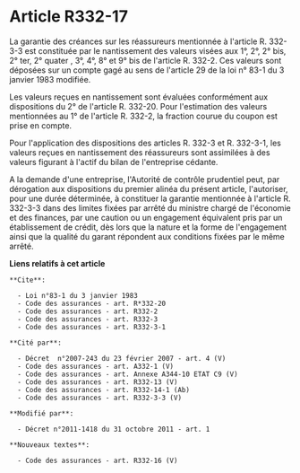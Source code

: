 # Article R332-17

La garantie des créances sur les réassureurs mentionnée à l'article R. 332-3-3 est constituée par le nantissement des valeurs
visées aux 1°,         2°, 2° bis, 2° ter, 2° quater , 3°, 4°, 8° et 9° bis de l'article R. 332-2. Ces valeurs sont déposées
sur un compte gagé au sens de l'article 29 de la loi n° 83-1 du 3 janvier 1983 modifiée. 

Les valeurs reçues en nantissement sont évaluées conformément aux dispositions du 2° de l'article R. 332-20. Pour
l'estimation des valeurs mentionnées au 1° de l'article R. 332-2, la fraction courue du coupon est prise en compte. 

Pour l'application des dispositions des articles R. 332-3 et R. 332-3-1, les valeurs reçues en nantissement des réassureurs
sont assimilées à des valeurs figurant à l'actif du bilan de l'entreprise cédante. 

A la demande d'une entreprise, l'Autorité de contrôle prudentiel peut, par dérogation aux dispositions du premier alinéa du
présent article, l'autoriser, pour une durée déterminée, à constituer la garantie mentionnée à l'article R. 332-3-3 dans des
limites fixées par arrêté du ministre chargé de l'économie et des finances, par une caution ou un engagement équivalent pris
par un établissement de crédit, dès lors que la nature et la forme de l'engagement ainsi que la qualité du garant répondent
aux conditions fixées par le même arrêté.

**Liens relatifs à cet article**

	**Cite**:

	  - Loi n°83-1 du 3 janvier 1983
	  - Code des assurances - art. R*332-20
	  - Code des assurances - art. R332-2
	  - Code des assurances - art. R332-3
	  - Code des assurances - art. R332-3-1

	**Cité par**:

	  - Décret  n°2007-243 du 23 février 2007 - art. 4 (V)
	  - Code des assurances - art. A332-1 (V)
	  - Code des assurances - art. Annexe A344-10 ETAT C9 (V)
	  - Code des assurances - art. R332-13 (V)
	  - Code des assurances - art. R332-14-1 (Ab)
	  - Code des assurances - art. R332-3-3 (V)

	**Modifié par**:

	  - Décret n°2011-1418 du 31 octobre 2011 - art. 1

	**Nouveaux textes**:

	  - Code des assurances - art. R332-16 (V)
